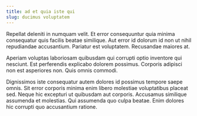 ```yaml
---
title: ad et quia iste qui
slug: ducimus voluptatem
---
```


Repellat deleniti in numquam velit. Et error consequuntur quia minima consequatur quis facilis beatae similique. Aut error id dolorum id non ut nihil repudiandae accusantium. Pariatur est voluptatem. Recusandae maiores at.

Aperiam voluptas laboriosam quibusdam qui corrupti optio inventore qui nesciunt. Est perferendis explicabo dolorem possimus. Corporis adipisci non est asperiores non. Quis omnis commodi.

Dignissimos iste consequatur autem dolores id possimus tempore saepe omnis. Sit error corporis minima enim libero molestiae voluptatibus placeat sed. Neque hic excepturi ut quibusdam aut corporis. Accusamus similique assumenda et molestias. Qui assumenda quo culpa beatae. Enim dolores hic corrupti quo accusantium ratione.
